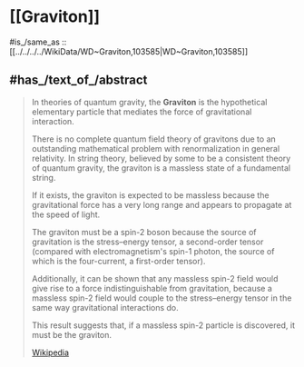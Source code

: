 
# [[Graviton]] 

#is_/same_as :: [[../../../../WikiData/WD~Graviton,103585|WD~Graviton,103585]] 

## #has_/text_of_/abstract 

> In theories of quantum gravity, the **Graviton** is the hypothetical elementary particle 
> that mediates the force of gravitational interaction. 
> 
> There is no complete quantum field theory of gravitons 
> due to an outstanding mathematical problem with renormalization in general relativity. 
> In string theory, believed by some to be a consistent theory of quantum gravity, 
> the graviton is a massless state of a fundamental string.
>
> If it exists, the graviton is expected to be massless 
> because the gravitational force has a very long range 
> and appears to propagate at the speed of light. 
> 
> The graviton must be a spin-2 boson 
> because the source of gravitation is the stress–energy tensor, a second-order tensor 
> (compared with electromagnetism's spin-1 photon, the source of which is the four-current, 
> a first-order tensor). 
> 
> Additionally, it can be shown that any massless spin-2 field 
> would give rise to a force indistinguishable from gravitation, 
> because a massless spin-2 field would couple to the stress–energy tensor 
> in the same way gravitational interactions do. 
> 
> This result suggests that, if a massless spin-2 particle is discovered, it must be the graviton.
>
> [Wikipedia](https://en.wikipedia.org/wiki/Graviton) 


